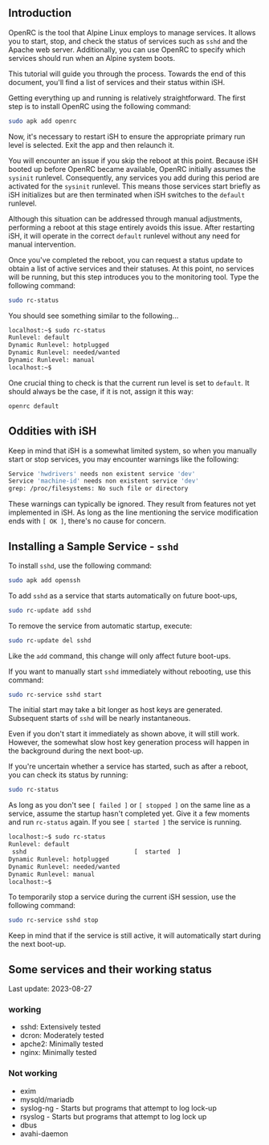 ## Introduction

OpenRC is the tool that Alpine Linux employs to manage services. It allows you to start, stop, and check the status of services such as `sshd` and the Apache web server. Additionally, you can use OpenRC to specify which services should run when an Alpine system boots.

This tutorial will guide you through the process. Towards the end of this document, you'll find a list of services and their status within iSH.

Getting everything up and running is relatively straightforward. The first step is to install OpenRC using the following command:

```sh
sudo apk add openrc
```

Now, it's necessary to restart iSH to ensure the appropriate primary run level is selected. Exit the app and then relaunch it.

You will encounter an issue if you skip the reboot at this point. Because iSH booted up before OpenRC became available, OpenRC initially assumes the `sysinit` runlevel. Consequently, any services you add during this period are activated for the `sysinit` runlevel. This means those services start briefly as iSH initializes but are then terminated when iSH switches to the `default` runlevel.

Although this situation can be addressed through manual adjustments, performing a reboot at this stage entirely avoids this issue. After restarting iSH, it will operate in the correct `default` runlevel without any need for manual intervention.

Once you've completed the reboot, you can request a status update to obtain a list of active services and their statuses. At this point, no services will be running, but this step introduces you to the monitoring tool. Type the following command:

```sh
sudo rc-status
```

You should see something similar to the following...

```sh
localhost:~$ sudo rc-status
Runlevel: default
Dynamic Runlevel: hotplugged
Dynamic Runlevel: needed/wanted
Dynamic Runlevel: manual
localhost:~$
```

One crucial thing to check is that the current run level is set to `default`.
It should always be the case, if it is not, assign it this way:

```sh
openrc default
```

## Oddities with iSH

Keep in mind that iSH is a somewhat limited system, so when you manually start or stop services, you may encounter warnings like the following:

```sh
Service 'hwdrivers' needs non existent service 'dev'
Service 'machine-id' needs non existent service 'dev'
grep: /proc/filesystems: No such file or directory
```

These warnings can typically be ignored. They result from features not yet implemented in iSH. As long as the line mentioning the service modification ends with `[ OK ]`, there's no cause for concern.

## Installing a Sample Service - `sshd`

To install `sshd`, use the following command:

```sh
sudo apk add openssh
```

To add `sshd` as a service that starts automatically on future boot-ups, 

```sh
sudo rc-update add sshd
```

To remove the service from automatic startup, execute:

```sh
sudo rc-update del sshd
```

Like the `add` command, this change will only affect future boot-ups.

If you want to manually start `sshd` immediately without rebooting, use this command:

```sh
sudo rc-service sshd start
```

The initial start may take a bit longer as host keys are generated. Subsequent starts of `sshd` will be nearly instantaneous.

Even if you don't start it immediately as shown above, it will still work. However, the somewhat slow host key generation process will happen in the background during the next boot-up.

If you're uncertain whether a service has started, such as after a reboot, you can check its status by running:

```sh
sudo rc-status
```  

As long as you don't see `[ failed ]` or `[ stopped ]` on the same line as a service, assume the startup hasn't completed yet. Give it a few moments and run `rc-status` again.
If you see `[ started ]` the service is running.

```sh
localhost:~$ sudo rc-status
Runlevel: default
 sshd                              [  started  ]
Dynamic Runlevel: hotplugged
Dynamic Runlevel: needed/wanted
Dynamic Runlevel: manual
localhost:~$
```

To temporarily stop a service during the current iSH session, use the following command:

```sh
sudo rc-service sshd stop
```

Keep in mind that if the service is still active, it will automatically start during the next boot-up.

## Some services and their working status

Last update: 2023-08-27

### working

* sshd: Extensively tested
* dcron: Moderately tested
* apche2: Minimally tested
* nginx: Minimally tested

### Not working

* exim
* mysqld/mariadb
* syslog-ng - Starts but programs that attempt to log lock-up
* rsyslog - Starts but programs that attempt to log lock up
* dbus
* avahi-daemon
